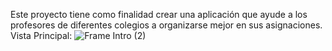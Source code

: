 Este proyecto tiene como finalidad crear una aplicación que ayude a los profesores de diferentes colegios a organizarse mejor en sus asignaciones.
Vista Principal:
![Frame Intro (2)](https://github.com/AriFal2311/ProyectoProfesores/assets/119632326/91586aa5-953b-447a-bd46-44922e4f0fac)
